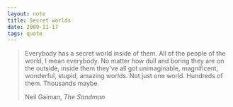 ```yaml
---
layout: note
title: Secret worlds
date: 2009-11-17
tags: quote
---
```

> Everybody has a secret world inside of them. All of the people of the world, I mean everybody. No matter how dull and boring they are on the outside, inside them they’ve all got unimaginable, magnificent, wonderful, stupid, amazing worlds. Not just one world. Hundreds of them. Thousands maybe.
> 
> Neil Gaiman, *The Sandman*